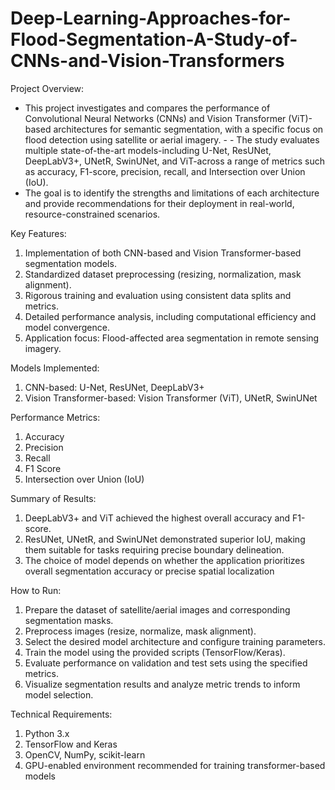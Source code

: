 # Deep-Learning-Approaches-for-Flood-Segmentation-A-Study-of-CNNs-and-Vision-Transformers

Project Overview:
- This project investigates and compares the performance of Convolutional Neural Networks (CNNs) and Vision Transformer (ViT)-based architectures for semantic segmentation, with a specific focus on flood detection using satellite or aerial imagery. - - The study evaluates multiple state-of-the-art models-including U-Net, ResUNet, DeepLabV3+, UNetR, SwinUNet, and ViT-across a range of metrics such as accuracy, F1-score, precision, recall, and Intersection over Union (IoU).
- The goal is to identify the strengths and limitations of each architecture and provide recommendations for their deployment in real-world, resource-constrained scenarios.

Key Features:
1. Implementation of both CNN-based and Vision Transformer-based segmentation models.
2. Standardized dataset preprocessing (resizing, normalization, mask alignment).
3. Rigorous training and evaluation using consistent data splits and metrics.
4. Detailed performance analysis, including computational efficiency and model convergence.
5. Application focus: Flood-affected area segmentation in remote sensing imagery.

Models Implemented:
1. CNN-based: U-Net, ResUNet, DeepLabV3+
2. Vision Transformer-based: Vision Transformer (ViT), UNetR, SwinUNet

Performance Metrics:
1. Accuracy
2. Precision
3. Recall
4. F1 Score
5. Intersection over Union (IoU)

Summary of Results:
1. DeepLabV3+ and ViT achieved the highest overall accuracy and F1-score.
2. ResUNet, UNetR, and SwinUNet demonstrated superior IoU, making them suitable for tasks requiring precise boundary delineation.
3. The choice of model depends on whether the application prioritizes overall segmentation accuracy or precise spatial localization

How to Run:
1. Prepare the dataset of satellite/aerial images and corresponding segmentation masks.
2. Preprocess images (resize, normalize, mask alignment).
3. Select the desired model architecture and configure training parameters.
4. Train the model using the provided scripts (TensorFlow/Keras).
5. Evaluate performance on validation and test sets using the specified metrics.
6. Visualize segmentation results and analyze metric trends to inform model selection.

Technical Requirements:
1. Python 3.x
2. TensorFlow and Keras
3. OpenCV, NumPy, scikit-learn
4. GPU-enabled environment recommended for training transformer-based models
